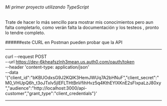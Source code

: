 ###### Mi primer proyecto utilizando TypeScript

Trate de hacer lo más sencillo para mostrar mis conocimientos pero aun falta completarlo, como verán falta la documentación y los testeos , pronto lo tendre completo.


######este CURL en Postman pueden probar que la API 
***
 curl --request POST \
  --url https://dev-6kheafszlnh3mean.us.auth0.com/oauth/token \
  --header 'content-type: application/json' \
  --data '{"client_id":"bKBUOdxsG9J2KQIK3HemJWUq7A2bHNuF","client_secret":"M0_VHUpQ6h_t3oJTxIv5jlEFLTHtBnVfihHvz5q4KthEYlXKnE2sFlxpaLzJ80xy","audience":"http://localhost:3000/api-customer","grant_type":"client_credentials"}'
***
